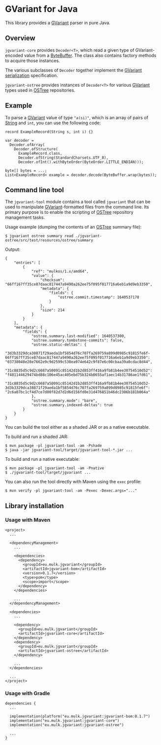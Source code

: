 <!--
SPDX-FileCopyrightText: © 2021 Matthias Andreas Benkard <code@mail.matthias.benkard.de>

SPDX-License-Identifier: GFDL-1.3-or-later
-->

# GVariant for Java

This library provides a [GVariant][] parser in pure Java.


## Overview

`jgvariant-core` provides `Decoder<T>`, which read a given type of
GVariant-encoded value from a [ByteBuffer][].  The class also contains
factory methods to acquire those instances.

The various subclasses of `Decoder` together implement the [GVariant
serialization][] specification.

`jgvariant-ostree` provides instances of `Decoder<T>` for various
[GVariant][] types used in [OSTree][] repositories.


## Example

To parse a [GVariant][] value of type `"a(si)"`, which is an array of
pairs of [String][] and `int`, you can use the following code:

    record ExampleRecord(String s, int i) {}
    
    var decoder =
      Decoder.ofArray(
        Decoder.ofStructure(
          ExampleRecord.class,
          Decoder.ofString(StandardCharsets.UTF_8),
          Decoder.ofInt().withByteOrder(ByteOrder.LITTLE_ENDIAN)));
    
    byte[] bytes = ...;
    List<ExampleRecord> example = decoder.decode(ByteBuffer.wrap(bytes));


## Command line tool

The `jgvariant-tool` module contains a tool called `jgvariant` that can
be used to manipulate [GVariant][]-formatted files from the command line.
Its primary purpose is to enable the scripting of [OSTree][] repository
management tasks.

Usage example (dumping the contents of an [OSTree][] summary file):

    $ jgvariant ostree summary read ./jgvariant-ostree/src/test/resources/ostree/summary

Output:

    {
        "entries": [
            {
                "ref": "mulkos/1.x/amd64",
                "value": {
                    "checksum": "66ff167ff35ce87daac817447a9490a262ee75f095f017716a6eb1a9d9eb3350",
                    "metadata": {
                        "fields": {
                            "ostree.commit.timestamp": 1640537170
                        }
                    },
                    "size": 214
                }
            }
        ],
        "metadata": {
            "fields": {
                "ostree.summary.last-modified": 1640537300,
                "ostree.summary.tombstone-commits": false,
                "ostree.static-deltas": {
                    "3d3b3329dca38871f29aeda1bf5854d76c707fa269759a899d0985c91815fe6f-66ff167ff35ce87daac817447a9490a262ee75f095f017716a6eb1a9d9eb3350": "03738040e28e7662e9c9d2599c530ea974e642c9f87e6c00cbaa39a0cdac8d44",
                    "31c8835d5c9d2c6687a50091c85142d1b2d853ff416a9fb81b4ee30754510d52": "f481144629474bd88c106e45ac405ebd75b324b0655af1aec14b31786ae1fd61",
                    "31c8835d5c9d2c6687a50091c85142d1b2d853ff416a9fb81b4ee30754510d52-3d3b3329dca38871f29aeda1bf5854d76c707fa269759a899d0985c91815fe6f": "2c6a07bc1cf4d7ce7d00f82d7d2d6d156fd0e31d476851b46dc2306b181b064a"
                },
                "ostree.summary.mode": "bare",
                "ostree.summary.indexed-deltas": true
            }
        }
    }


You can build the tool either as a shaded JAR or as a native executable.

To build and run a shaded JAR:

    $ mvn package -pl jgvariant-tool -am -Pshade
    $ java -jar jgvariant-tool/target/jgvariant-tool-*.jar ...

To build and run a native executable:

    $ mvn package -pl jgvariant-tool -am -Pnative
    $ ./jgvariant-tool/target/jgvariant ...

You can also run the tool directly with Maven using the `exec` profile:

    $ mvn verify -pl jgvariant-tool -am -Pexec -Dexec.args="..."

## Library installation

### Usage with Maven

    <project>
      ...
    
      <dependencyManagement>
        ...
    
        <dependencies>
          <dependency>
            <groupId>eu.mulk.jgvariant</groupId>
            <artifactId>jgvariant-bom</artifactId>
            <version>0.1.7</version>
            <type>pom</type>
            <scope>import</scope>
          </dependency>
        </dependencies>
    
        ...
      </dependencyManagement>
    
      <dependencies>
        ...
    
        <dependency>
          <groupId>eu.mulk.jgvariant</groupId>
          <artifactId>jgvariant-core</artifactId>
        </dependency>
        <dependency>
          <groupId>eu.mulk.jgvariant</groupId>
          <artifactId>jgvariant-ostree</artifactId>
        </dependency>
    
        ...
      </dependencies>
    
      ...
    </project>


### Usage with Gradle

    dependencies {
      ...
    
      implementation(platform("eu.mulk.jgvariant:jgvariant-bom:0.1.7")
      implementation("eu.mulk.jgvariant:jgvariant-core")
      implementation("eu.mulk.jgvariant:jgvariant-ostree")
    
      ...
    }


[ByteBuffer]: https://docs.oracle.com/en/java/javase/17/docs/api/java.base/java/nio/ByteBuffer.html
[GVariant]: https://docs.gtk.org/glib/struct.Variant.html
[GVariant serialization]: https://people.gnome.org/~desrt/gvariant-serialisation.pdf
[OSTree]: https://ostreedev.github.io/ostree/
[String]: https://docs.oracle.com/en/java/javase/17/docs/api/java.base/java/lang/String.html
